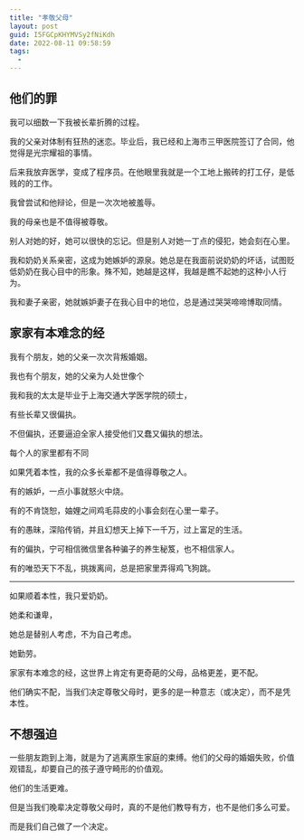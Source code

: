 ```yaml
---
title: "孝敬父母"
layout: post
guid: I5FGCpKHYMVSy2fNiKdh
date: 2022-08-11 09:58:59
tags:
  -
---
```




## 他们的罪

我可以细数一下我被长辈折腾的过程。

我的父亲对体制有狂热的迷恋。毕业后，我已经和上海市三甲医院签订了合同，他觉得是光宗耀祖的事情。

后来我放弃医学，变成了程序员。在他眼里我就是一个工地上搬砖的打工仔，是低贱的的工作。

我曾尝试和他辩论，但是一次次地被羞辱。


我的母亲也是不值得被尊敬。

别人对她的好，她可以很快的忘记。但是别人对她一丁点的侵犯，她会刻在心里。

我和奶奶关系亲密，这成为她嫉妒的源泉。她总是在我面前说奶奶的坏话，试图贬低奶奶在我心目中的形象。殊不知，她越是这样，我越是瞧不起她的这种小人行为。

我和妻子亲密，她就嫉妒妻子在我心目中的地位，总是通过哭哭啼啼博取同情。



## 家家有本难念的经

我有个朋友，她的父亲一次次背叛婚姻。


我也有个朋友，她的父亲为人处世像个




我和我的太太是毕业于上海交通大学医学院的硕士，

有些长辈又很偏执。


不但偏执，还要逼迫全家人接受他们又蠢又偏执的想法。



每个人的家里都有不同




如果凭着本性，我的众多长辈都不是值得尊敬之人。

有的嫉妒，一点小事就怒火中烧。

有的不肯饶恕，妯娌之间鸡毛蒜皮的小事会刻在心里一辈子。

有的愚昧，深陷传销，并且幻想天上掉下一千万，过上富足的生活。

有的偏执，宁可相信微信里各种骗子的养生秘笈，也不相信家人。

有的唯恐天下不乱，挑拨离间，总是把家里弄得鸡飞狗跳。

----


如果顺着本性，我只爱奶奶。

她柔和谦卑，

她总是替别人考虑，不为自己考虑。

她勤劳。



家家有本难念的经，这世界上肯定有更奇葩的父母，品格更差，更不配。

他们确实不配，当我们决定尊敬父母时，更多的是一种意志（或决定），而不是凭本性。


## 不想强迫

一些朋友跑到上海，就是为了逃离原生家庭的束缚。他们的父母的婚姻失败，价值观错乱，却要自己的孩子遵守畸形的价值观。


他们的生活更难。


但是当我们晚辈决定尊敬父母时，真的不是他们教导有方，也不是他们多么可爱。

而是我们自己做了一个决定。








